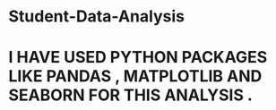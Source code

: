 # Student-Data-Analysis

# I HAVE USED PYTHON PACKAGES LIKE PANDAS , MATPLOTLIB AND SEABORN FOR THIS ANALYSIS .
